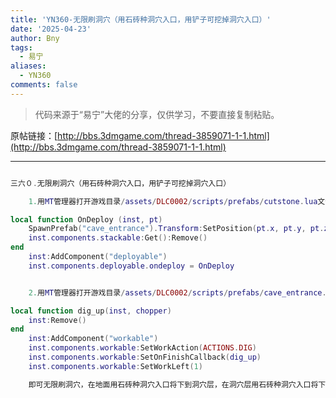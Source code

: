 ```yaml
---
title: 'YN360-无限刷洞穴（用石砖种洞穴入口，用铲子可挖掉洞穴入口）'
date: '2025-04-23'
author: Bny
tags:
  - 易宁
aliases:
  - YN360
comments: false
---
```


> 代码来源于“易宁”大佬的分享，仅供学习，不要直接复制粘贴。

原帖链接：[http://bbs.3dmgame.com/thread-3859071-1-1.html](http://bbs.3dmgame.com/thread-3859071-1-1.html)

---

```lua  

三六０.无限刷洞穴（用石砖种洞穴入口，用铲子可挖掉洞穴入口）	1.用MT管理器打开游戏目录/assets/DLC0002/scripts/prefabs/cutstone.lua文件，在inst:AddComponent("inspectable")的下一行插入以下内容：local function OnDeploy (inst, pt)	SpawnPrefab("cave_entrance").Transform:SetPosition(pt.x, pt.y, pt.z)	inst.components.stackable:Get():Remove()end	inst:AddComponent("deployable")	inst.components.deployable.ondeploy = OnDeploy	2.用MT管理器打开游戏目录/assets/DLC0002/scripts/prefabs/cave_entrance.lua文件，将inst:RemoveComponent("workable")替换为以下内容：local function dig_up(inst, chopper)	inst:Remove()end	inst:AddComponent("workable")	inst.components.workable:SetWorkAction(ACTIONS.DIG)	inst.components.workable:SetOnFinishCallback(dig_up)	inst.components.workable:SetWorkLeft(1)	即可无限刷洞穴，在地面用石砖种洞穴入口将下到洞穴层，在洞穴层用石砖种洞穴入口将下到远古层，注意不要在远古层再种洞穴入口了。不需要该洞穴时，用铲子将洞口铲掉即可

```  

